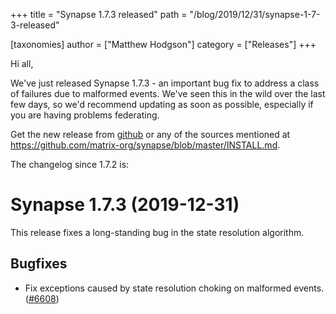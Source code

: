 +++
title = "Synapse 1.7.3 released"
path = "/blog/2019/12/31/synapse-1-7-3-released"

[taxonomies]
author = ["Matthew Hodgson"]
category = ["Releases"]
+++

Hi all,

We've just released Synapse 1.7.3 - an important bug fix to address a class of failures due to malformed events.  We've seen this in the wild over the last few days, so we'd recommend updating as soon as possible, especially if you are having problems federating.

Get the new release from [github](https://github.com/matrix-org/synapse/releases/tag/v1.7.3) or any of the sources mentioned at <https://github.com/matrix-org/synapse/blob/master/INSTALL.md>.

The changelog since 1.7.2 is:

Synapse 1.7.3 (2019-12-31)
==========================

This release fixes a long-standing bug in the state resolution algorithm.

Bugfixes
--------

- Fix exceptions caused by state resolution choking on malformed events. ([\#6608](https://github.com/matrix-org/synapse/issues/6608))

